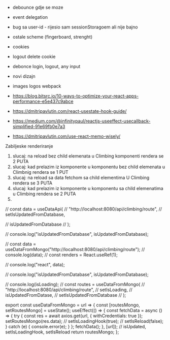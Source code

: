 - debounce gdje se moze 
- event delegation 
- bug sa user-id  - rijesio sam sessionStoragoem ali nije bajno
- ostale scheme (fingerboard, strenght)
- cookies
- logout delete cookie 
- debonce login, logout, any input
- novi dizajn
- images logos webpack


- https://blog.bitsrc.io/10-ways-to-optimize-your-react-apps-performance-e5e437c9abce
- https://dmitripavlutin.com/react-usestate-hook-guide/
- https://medium.com/@infinitypaul/reactjs-useeffect-usecallback-simplified-91e69fb0e7a3
- https://dmitripavlutin.com/use-react-memo-wisely/ 

Zabiljeske renderiranje
1. slucaj: na reload bez child elemenata u Climbing komponenti rendera se 2 PUTA 
2. slucaj: kad prelazim iz komponente u komponentu bez child elemenata u Climbnig  rendera se 1 PUT
3. slucaj: na reload sa data fetchom sa child elementima U Climbing rendera se 3 PUTA
4. slucaj: kad prelazim iz komponente u komponentu sa child elemenatima u Climbing  rendera se 2 PUTA
5. 


  // const data = useDataApi(
  //   "http://localhost:8080/api/climbing/route",
  //   setIsUpdatedFromDatabase,

  //   isUpdatedFromDatabase
  // );

  // console.log("isUpdatedFromDatabase", isUpdatedFromDatabase);

  // const data = useDataFromMongo("http://localhost:8080/api/climbing/route");
  // console.log(data);
  // const renders = React.useRef(1);

  // console.log("react", data);

  // console.log("isUpdatedFromDatabase", isUpdatedFromDatabase);

  // console.log(isLoading);
  // const routes = useDataFromMongo(
  //   "http://localhost:8080/api/climbing/route",
  //   setIsLoading,
  //   isUpdatedFromDatase,
  //   setIsUpdatedFromDatabase
  // );

  export const useDataFromMongo = url => {
  const [routesMongo, setRoutesMongo] = useState();
  useEffect(() => {
    const fetchData = async () => {
      try {
        const res = await axios.get(url, { withCredentials: true });
        setRoutesMongo(res.data);
        // setIsLoadingHook(true);
        // setIsReload(false);
      } catch (e) {
        console.error(e);
      }
    };
    fetchData();
  }, [url]);
  // isUpdated, setIsLoadingHook, setIsReload
  return routesMongo;
};